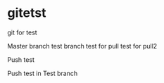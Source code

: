 gitetst
=======

git for test

Master branch
test branch
test for pull
test for pull2

Push test

Push test in Test branch
